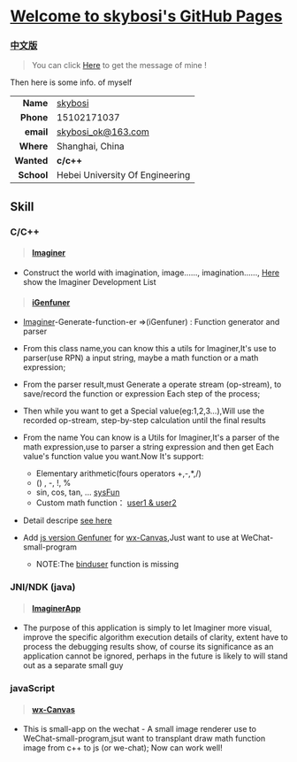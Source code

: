 # [Welcome to skybosi's GitHub Pages](https://skybosi.github.io/)
### [中文版](./README-zh.md)

> You can click [Here](https://github.com/skybosi) to get the message of mine !

Then here is some info. of myself

|          |            |
----------:|:-------------
__Name__   |  [skybosi](https://github.com/skybosi)
__Phone__  |  15102171037
__email__  |  <skybosi_ok@163.com>
__Where__  |  Shanghai, China
__Wanted__ |  __c/c++__
__School__ |  Hebei University Of Engineering

## Skill

### __C/C++__

>#### [Imaginer](https://github.com/skybosi/Imaginer)
- Construct the world with imagination, image......, imagination......, [Here](./Imaginer进展.md) show the Imaginer Development List

>#### [iGenfuner](https://github.com/skybosi/iGenfuner) 
- [Imaginer](https://github.com/skybosi/Imaginer)-Generate-function-er =>(iGenfuner) : Function generator and parser
- From this class name,you can know this a utils for Imaginer,It's use to parser(use RPN) a input string, maybe a math function or a math expression;
- From the parser result,must Generate a operate stream (op-stream), to save/record the function or expression Each step of the process;
- Then while you want to get a Special value(eg:1,2,3...),Will use the recorded op-stream, step-by-step calculation until the final results

- From the name You can know is a Utils for Imaginer,It's a parser of the math expression,use to parser a string expression
    and then get Each value's function value you want.Now It's support:    
    - Elementary arithmetic(fours operators +,-,*,/)
    - () , -, !, %
    - sin, cos, tan, ... [sysFun](https://github.com/skybosi/iGenfuner/blob/master/README.md#function)
    - Custom math function： [user1 & user2](https://github.com/skybosi/iGenfuner/blob/master/README.md#function)

- Detail descripe [see here](https://github.com/skybosi/iGenfuner/blob/master/README.md)
- Add [js version Genfuner](https://github.com/skybosi/wx-Canvas/tree/master/lib) for [wx-Canvas](https://github.com/skybosi/wx-Canvas),Just want to use at WeChat-small-program 
    - NOTE:The [binduser](https://github.com/skybosi/iGenfuner/blob/master/README.md#function) function is missing

### __JNI/NDK (java)__
>#### [ImaginerApp](https://github.com/skybosi/ImaginerApp)
- The purpose of this application is simply to let Imaginer more visual, improve the specific algorithm execution details of clarity, extent
have to process the debugging results show, of course its significance as an application cannot be ignored, perhaps in the future is likely to
will stand out as a separate small guy

### __javaScript__
>#### [wx-Canvas](https://github.com/skybosi/wx-Canvas)
- This is small-app on the wechat - A small image renderer use to WeChat-small-program,jsut want to transplant draw math function image from c++ to js (or we-chat);
Now can work well!



